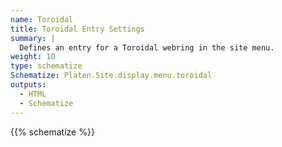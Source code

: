 ```yaml
---
name: Toroidal
title: Toroidal Entry Settings
summary: |
  Defines an entry for a Toroidal webring in the site menu.
weight: 10
type: schematize
Schematize: Platen.Site.display.menu.toroidal
outputs:
  - HTML
  - Schematize
---
```


{{% schematize %}}
